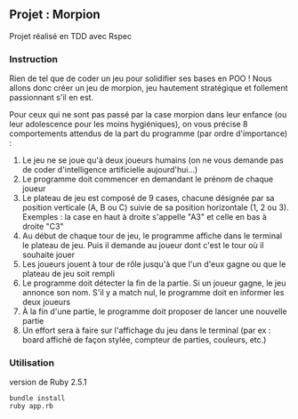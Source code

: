 ## Projet : Morpion

Projet réalisé en TDD avec Rspec

### Instruction

Rien de tel que de coder un jeu pour solidifier ses bases en POO ! Nous allons donc créer un jeu de morpion, jeu hautement stratégique et follement passionnant s'il en est.

Pour ceux qui ne sont pas passé par la case morpion dans leur enfance (ou leur adolescence pour les moins hygiéniques), on vous précise 8 comportements attendus de la part du programme (par ordre d'importance) :

1. Le jeu ne se joue qu'à deux joueurs humains (on ne vous demande pas de coder d'intelligence artificielle aujourd'hui…)
2. Le programme doit commencer en demandant le prénom de chaque joueur
3. Le plateau de jeu est composé de 9 cases, chacune désignée par sa position verticale (A, B ou C) suivie de sa position horizontale (1, 2 ou 3). Exemples : la case en haut à droite s'appelle "A3" et celle en bas à droite "C3"
4. Au début de chaque tour de jeu, le programme affiche dans le terminal le plateau de jeu. Puis il demande au joueur dont c'est le tour où il souhaite jouer
5. Les joueurs jouent à tour de rôle jusqu'à que l'un d'eux gagne ou que le plateau de jeu soit rempli
6. Le programme doit détecter la fin de la partie. Si un joueur gagne, le jeu annonce son nom. S'il y a match nul, le programme doit en informer les deux joueurs
7. À la fin d'une partie, le programme doit proposer de lancer une nouvelle partie
8. Un effort sera à faire sur l'affichage du jeu dans le terminal (par ex : board affiché de façon stylée, compteur de parties, couleurs, etc.)

### Utilisation

version de Ruby 2.5.1

    bundle install
    ruby app.rb
